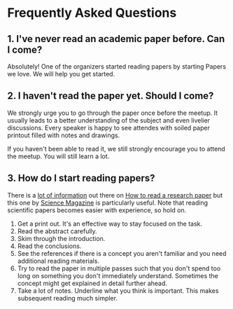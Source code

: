 # Frequently Asked Questions

## 1. I've never read an academic paper before. Can I come?

Absolutely! One of the organizers started reading papers by starting Papers we
love. We will help you get started.

## 2. I haven't read the paper yet. Should I come?

We strongly urge you to go through the paper once before the meetup. It usually
leads to a better understanding of the subject and even livelier discussions.
Every speaker is happy to see attendes with soiled paper printout filled with
notes and drawings.

If you haven't been able to read it, we still strongly encourage you to attend
the meetup. You will still learn a lot.

## 3. How do I start reading papers?

There is a [lot of information][read 1] out there on [How to read a research
paper][read 2] but this one by [Science Magazine][science] is particularly
useful. Note that reading scientific papers becomes easier with experience, so
hold on.

1. Get a print out. It's an effective way to stay focused on the task.
1. Read the abstract carefully.
1. Skim through the introduction.
1. Read the conclusions.
1. See the references if there is a concept you aren't familiar and you need
   additional reading materials.
1. Try to read the paper in multiple passes such that you don't spend too long
   on something you don't immediately understand. Sometimes the concept might
   get explained in detail further ahead.
1. Take a lot of notes. Underline what you think is important. This makes
   subsequent reading much simpler.

[read 2]: https://www.eecs.harvard.edu/~michaelm/postscripts/ReadPaper.pdf
[read 1]: https://www.elsevier.com/connect/infographic-how-to-read-a-scientific-paper
[science]: http://www.sciencemag.org/careers/2016/03/how-seriously-read-scientific-paper
